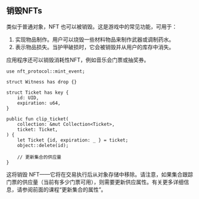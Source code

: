 ## 销毁NFTs

类似于普通对象，NFT 也可以被销毁。这是游戏中的常见功能，可用于：

1. 实现物品制作。用户可以烧毁一些材料物品来制作武器或调制药水。
2. 表示物品损失。当护甲破损时，它会被销毁并从用户的库存中消失。

应用程序还可以销毁消耗性NFT，例如音乐会门票或抽奖券。

```move
use nft_protocol::mint_event;

struct Witness has drop {}

struct Ticket has key {
    id: UID,
    expiration: u64,
}

public fun clip_ticket(
    collection: &mut Collection<Ticket>,
    ticket: Ticket,
) {
    let Ticket {id, expiration: _ } = ticket;
    object::delete(id);
    
    // 更新集合的供应量
}
```
这将销毁 NFT——它将在交易执行后从对象存储中移除。请注意，如果集合跟踪门票的供应量（当前有多少门票可用），则需要更新供应属性。有关更多详细信息，请参阅前面的课程“更新集合的属性”。